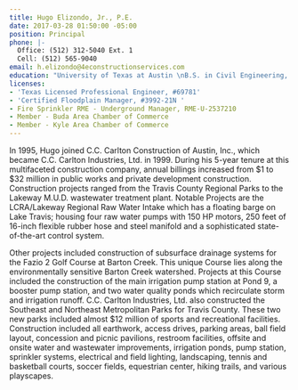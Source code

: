 ```yaml
---
title: Hugo Elizondo, Jr., P.E.
date: 2017-03-28 01:50:00 -05:00
position: Principal
phone: |-
  Office: (512) 312-5040 Ext. 1
  Cell: (512) 565-9040
email: h.elizondo@4econstructionservices.com
education: "University of Texas at Austin \nB.S. in Civil Engineering, December 1983"
licenses:
- 'Texas Licensed Professional Engineer, #69781'
- 'Certified Floodplain Manager, #3992-21N '
- Fire Sprinkler RME - Underground Manager, RME-U-2537210
- Member - Buda Area Chamber of Commerce
- Member - Kyle Area Chamber of Commerce
---
```


In 1995, Hugo joined C.C. Carlton Construction of Austin, Inc., which became C.C. Carlton Industries, Ltd. in 1999.  During his 5-year tenure at this multifaceted construction company, annual billings increased from $1 to $32 million in public works and private development construction. 
 Construction projects ranged from the Travis County Regional Parks to the Lakeway M.U.D. wastewater treatment plant.  Notable Projects are the LCRA/Lakeway Regional Raw Water Intake which has a floating barge on Lake Travis; housing four raw water pumps with 150 HP motors, 250 feet of 16-inch flexible rubber hose and steel manifold and a sophisticated state-of-the-art control system.

Other projects included construction of subsurface drainage systems for the Fazio 2 Golf Course at Barton Creek.  This unique Course lies along the environmentally sensitive Barton Creek watershed.  Projects at this Course included the construction of the main irrigation pump station at Pond 9, a booster pump station, and two water quality ponds which recirculate storm and irrigation runoff.  C.C. Carlton Industries, Ltd. also constructed the Southeast and Northeast Metropolitan Parks for Travis County.  These two new parks included almost $12 million of sports and recreational facilities.  Construction included all earthwork, access drives, parking areas, ball field layout, concession and picnic pavilions, restroom facilities, offsite and onsite water and wastewater improvements, irrigation ponds, pump station, sprinkler systems, electrical and field lighting, landscaping, tennis and basketball courts, soccer fields, equestrian center, hiking trails, and various playscapes.